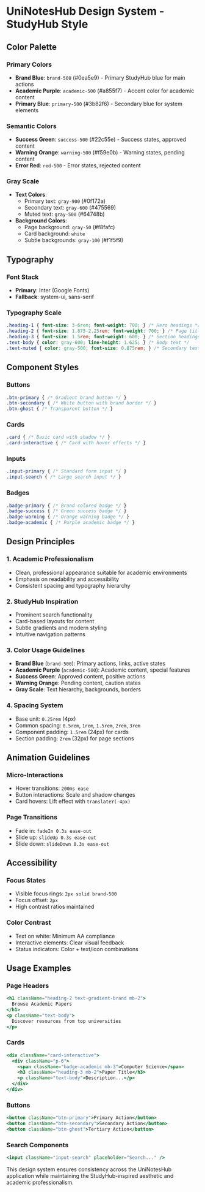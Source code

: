 # UniNotesHub Design System - StudyHub Style

## Color Palette

### Primary Colors
- **Brand Blue**: `brand-500` (#0ea5e9) - Primary StudyHub blue for main actions
- **Academic Purple**: `academic-500` (#a855f7) - Accent color for academic content
- **Primary Blue**: `primary-500` (#3b82f6) - Secondary blue for system elements

### Semantic Colors
- **Success Green**: `success-500` (#22c55e) - Success states, approved content
- **Warning Orange**: `warning-500` (#f59e0b) - Warning states, pending content
- **Error Red**: `red-500` - Error states, rejected content

### Gray Scale
- **Text Colors**:
  - Primary text: `gray-900` (#0f172a)
  - Secondary text: `gray-600` (#475569)
  - Muted text: `gray-500` (#64748b)
- **Background Colors**:
  - Page background: `gray-50` (#f8fafc)
  - Card background: `white`
  - Subtle backgrounds: `gray-100` (#f1f5f9)

## Typography

### Font Stack
- **Primary**: Inter (Google Fonts)
- **Fallback**: system-ui, sans-serif

### Typography Scale
```css
.heading-1 { font-size: 3-6rem; font-weight: 700; } /* Hero headings */
.heading-2 { font-size: 1.875-2.25rem; font-weight: 700; } /* Page titles */
.heading-3 { font-size: 1.5rem; font-weight: 600; } /* Section headings */
.text-body { color: gray-600; line-height: 1.625; } /* Body text */
.text-muted { color: gray-500; font-size: 0.875rem; } /* Secondary text */
```

## Component Styles

### Buttons
```css
.btn-primary { /* Gradient brand button */ }
.btn-secondary { /* White button with brand border */ }
.btn-ghost { /* Transparent button */ }
```

### Cards
```css
.card { /* Basic card with shadow */ }
.card-interactive { /* Card with hover effects */ }
```

### Inputs
```css
.input-primary { /* Standard form input */ }
.input-search { /* Large search input */ }
```

### Badges
```css
.badge-primary { /* Brand colored badge */ }
.badge-success { /* Green success badge */ }
.badge-warning { /* Orange warning badge */ }
.badge-academic { /* Purple academic badge */ }
```

## Design Principles

### 1. Academic Professionalism
- Clean, professional appearance suitable for academic environments
- Emphasis on readability and accessibility
- Consistent spacing and typography hierarchy

### 2. StudyHub Inspiration
- Prominent search functionality
- Card-based layouts for content
- Subtle gradients and modern styling
- Intuitive navigation patterns

### 3. Color Usage Guidelines
- **Brand Blue** (`brand-500`): Primary actions, links, active states
- **Academic Purple** (`academic-500`): Academic content, special features
- **Success Green**: Approved content, positive actions
- **Warning Orange**: Pending content, caution states
- **Gray Scale**: Text hierarchy, backgrounds, borders

### 4. Spacing System
- Base unit: `0.25rem` (4px)
- Common spacing: `0.5rem`, `1rem`, `1.5rem`, `2rem`, `3rem`
- Component padding: `1.5rem` (24px) for cards
- Section padding: `2rem` (32px) for page sections

## Animation Guidelines

### Micro-Interactions
- Hover transitions: `200ms ease`
- Button interactions: Scale and shadow changes
- Card hovers: Lift effect with `translateY(-4px)`

### Page Transitions
- Fade in: `fadeIn 0.3s ease-out`
- Slide up: `slideUp 0.3s ease-out`
- Slide down: `slideDown 0.3s ease-out`

## Accessibility

### Focus States
- Visible focus rings: `2px solid brand-500`
- Focus offset: `2px`
- High contrast ratios maintained

### Color Contrast
- Text on white: Minimum AA compliance
- Interactive elements: Clear visual feedback
- Status indicators: Color + text/icon combinations

## Usage Examples

### Page Headers
```jsx
<h1 className="heading-2 text-gradient-brand mb-2">
  Browse Academic Papers
</h1>
<p className="text-body">
  Discover resources from top universities
</p>
```

### Cards
```jsx
<div className="card-interactive">
  <div className="p-6">
    <span className="badge-academic mb-3">Computer Science</span>
    <h3 className="heading-3 mb-2">Paper Title</h3>
    <p className="text-body">Description...</p>
  </div>
</div>
```

### Buttons
```jsx
<button className="btn-primary">Primary Action</button>
<button className="btn-secondary">Secondary Action</button>
<button className="btn-ghost">Tertiary Action</button>
```

### Search Components
```jsx
<input className="input-search" placeholder="Search..." />
```

This design system ensures consistency across the UniNotesHub application while maintaining the StudyHub-inspired aesthetic and academic professionalism.
